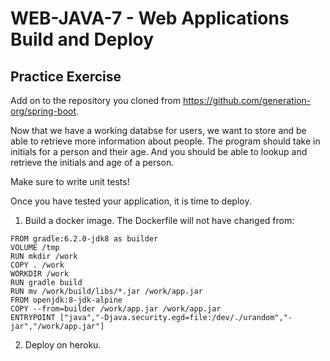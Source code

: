 # WEB-JAVA-7 - Web Applications Build and Deploy

## Practice Exercise
Add on to the repository you cloned from  https://github.com/generation-org/spring-boot.

Now that we have a working databse for users, we want to store and be able to retrieve more information about people.
The program should take in initials for a person and their age.
And you should be able to lookup and retrieve the initials and age of a person.

Make sure to write unit tests!

Once you have tested your application, it is time to deploy.
1. Build a docker image.
The Dockerfile will not have changed from:
```
FROM gradle:6.2.0-jdk8 as builder
VOLUME /tmp
RUN mkdir /work
COPY . /work
WORKDIR /work
RUN gradle build
RUN mv /work/build/libs/*.jar /work/app.jar
FROM openjdk:8-jdk-alpine
COPY --from=builder /work/app.jar /work/app.jar
ENTRYPOINT ["java","-Djava.security.egd=file:/dev/./urandom","-jar","/work/app.jar"]
```
2. Deploy on heroku. 
